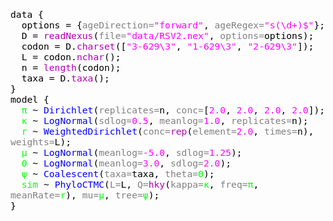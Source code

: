 
<span style="color: #000000; font-size: 11pt; font-family: monospace,monospace">data {
</span><br>
<span style="color: #000000; font-size: 11pt; font-family: monospace,monospace">&nbsp;&nbsp;</span><span style="color: #000000; font-size: 11pt; font-family: monospace,monospace"></span><span style="color: #000000; font-size: 11pt; font-family: monospace,monospace">options</span><span style="color: #000000; font-size: 11pt; font-family: monospace,monospace"> = </span><span style="color: #000000; font-size: 11pt; font-family: monospace,monospace">{</span><span style="color: #808080; font-size: 11pt; font-family: monospace,monospace">ageDirection=</span><span style="color: #ff00ff; font-size: 11pt; font-family: monospace,monospace">"forward"</span><span style="color: #000000; font-size: 11pt; font-family: monospace,monospace">, </span><span style="color: #808080; font-size: 11pt; font-family: monospace,monospace">ageRegex=</span><span style="color: #ff00ff; font-size: 11pt; font-family: monospace,monospace">"s(\d+)$"</span><span style="color: #000000; font-size: 11pt; font-family: monospace,monospace">}</span><span style="color: #000000; font-size: 11pt; font-family: monospace,monospace">;
</span><br>
<span style="color: #000000; font-size: 11pt; font-family: monospace,monospace">&nbsp;&nbsp;</span><span style="color: #000000; font-size: 11pt; font-family: monospace,monospace"></span><span style="color: #000000; font-size: 11pt; font-family: monospace,monospace">D</span><span style="color: #000000; font-size: 11pt; font-family: monospace,monospace"> = </span><span style="color: #b200b2; font-size: 11pt; font-family: monospace,monospace">readNexus</span><span style="color: #000000; font-size: 11pt; font-family: monospace,monospace">(</span><span style="color: #808080; font-size: 11pt; font-family: monospace,monospace">file=</span><span style="color: #ff00ff; font-size: 11pt; font-family: monospace,monospace">"data/RSV2.nex"</span><span style="color: #000000; font-size: 11pt; font-family: monospace,monospace">, </span><span style="color: #808080; font-size: 11pt; font-family: monospace,monospace">options=</span><span style="color: #000000; font-size: 11pt; font-family: monospace,monospace">options</span><span style="color: #000000; font-size: 11pt; font-family: monospace,monospace">)</span><span style="color: #000000; font-size: 11pt; font-family: monospace,monospace">;
</span><br>
<span style="color: #000000; font-size: 11pt; font-family: monospace,monospace">&nbsp;&nbsp;</span><span style="color: #000000; font-size: 11pt; font-family: monospace,monospace"></span><span style="color: #000000; font-size: 11pt; font-family: monospace,monospace">codon</span><span style="color: #000000; font-size: 11pt; font-family: monospace,monospace"> = </span><span style="color: #000000; font-size: 11pt; font-family: monospace,monospace">D</span><span style="color: #000000; font-size: 11pt; font-family: monospace,monospace">.</span><span style="color: #b200b2; font-size: 11pt; font-family: monospace,monospace">charset</span><span style="color: #000000; font-size: 11pt; font-family: monospace,monospace">(</span><span style="color: #000000; font-size: 11pt; font-family: monospace,monospace">[</span><span style="color: #ff00ff; font-size: 11pt; font-family: monospace,monospace">"3-629\3"</span><span style="color: #000000; font-size: 11pt; font-family: monospace,monospace">, </span><span style="color: #ff00ff; font-size: 11pt; font-family: monospace,monospace">"1-629\3"</span><span style="color: #000000; font-size: 11pt; font-family: monospace,monospace">, </span><span style="color: #ff00ff; font-size: 11pt; font-family: monospace,monospace">"2-629\3"</span><span style="color: #000000; font-size: 11pt; font-family: monospace,monospace">]</span><span style="color: #000000; font-size: 11pt; font-family: monospace,monospace">)</span><span style="color: #000000; font-size: 11pt; font-family: monospace,monospace">;
</span><br>
<span style="color: #000000; font-size: 11pt; font-family: monospace,monospace">&nbsp;&nbsp;</span><span style="color: #000000; font-size: 11pt; font-family: monospace,monospace"></span><span style="color: #000000; font-size: 11pt; font-family: monospace,monospace">L</span><span style="color: #000000; font-size: 11pt; font-family: monospace,monospace"> = </span><span style="color: #000000; font-size: 11pt; font-family: monospace,monospace">codon</span><span style="color: #000000; font-size: 11pt; font-family: monospace,monospace">.</span><span style="color: #b200b2; font-size: 11pt; font-family: monospace,monospace">nchar</span><span style="color: #000000; font-size: 11pt; font-family: monospace,monospace">(</span><span style="color: #000000; font-size: 11pt; font-family: monospace,monospace">)</span><span style="color: #000000; font-size: 11pt; font-family: monospace,monospace">;
</span><br>
<span style="color: #000000; font-size: 11pt; font-family: monospace,monospace">&nbsp;&nbsp;</span><span style="color: #000000; font-size: 11pt; font-family: monospace,monospace"></span><span style="color: #000000; font-size: 11pt; font-family: monospace,monospace">n</span><span style="color: #000000; font-size: 11pt; font-family: monospace,monospace"> = </span><span style="color: #b200b2; font-size: 11pt; font-family: monospace,monospace">length</span><span style="color: #000000; font-size: 11pt; font-family: monospace,monospace">(</span><span style="color: #000000; font-size: 11pt; font-family: monospace,monospace">codon</span><span style="color: #000000; font-size: 11pt; font-family: monospace,monospace">)</span><span style="color: #000000; font-size: 11pt; font-family: monospace,monospace">;
</span><br>
<span style="color: #000000; font-size: 11pt; font-family: monospace,monospace">&nbsp;&nbsp;</span><span style="color: #000000; font-size: 11pt; font-family: monospace,monospace"></span><span style="color: #000000; font-size: 11pt; font-family: monospace,monospace">taxa</span><span style="color: #000000; font-size: 11pt; font-family: monospace,monospace"> = </span><span style="color: #000000; font-size: 11pt; font-family: monospace,monospace">D</span><span style="color: #000000; font-size: 11pt; font-family: monospace,monospace">.</span><span style="color: #b200b2; font-size: 11pt; font-family: monospace,monospace">taxa</span><span style="color: #000000; font-size: 11pt; font-family: monospace,monospace">(</span><span style="color: #000000; font-size: 11pt; font-family: monospace,monospace">)</span><span style="color: #000000; font-size: 11pt; font-family: monospace,monospace">;
</span><br>
<span style="color: #000000; font-size: 11pt; font-family: monospace,monospace">}
</span><br>
<span style="color: #000000; font-size: 11pt; font-family: monospace,monospace">model {
</span><br>
<span style="color: #000000; font-size: 11pt; font-family: monospace,monospace">&nbsp;&nbsp;</span><span style="color: #000000; font-size: 11pt; font-family: monospace,monospace"></span><span style="color: #00ff00; font-size: 11pt; font-family: monospace,monospace">π</span><span style="color: #000000; font-size: 11pt; font-family: monospace,monospace"> ~ </span><span style="color: #0000ff; font-size: 11pt; font-family: monospace,monospace">Dirichlet</span><span style="color: #000000; font-size: 11pt; font-family: monospace,monospace">(</span><span style="color: #808080; font-size: 11pt; font-family: monospace,monospace">replicates=</span><span style="color: #000000; font-size: 11pt; font-family: monospace,monospace">n</span><span style="color: #000000; font-size: 11pt; font-family: monospace,monospace">, </span><span style="color: #808080; font-size: 11pt; font-family: monospace,monospace">conc=</span><span style="color: #000000; font-size: 11pt; font-family: monospace,monospace">[</span><span style="color: #ff00ff; font-size: 11pt; font-family: monospace,monospace">2.0</span><span style="color: #000000; font-size: 11pt; font-family: monospace,monospace">, </span><span style="color: #ff00ff; font-size: 11pt; font-family: monospace,monospace">2.0</span><span style="color: #000000; font-size: 11pt; font-family: monospace,monospace">, </span><span style="color: #ff00ff; font-size: 11pt; font-family: monospace,monospace">2.0</span><span style="color: #000000; font-size: 11pt; font-family: monospace,monospace">, </span><span style="color: #ff00ff; font-size: 11pt; font-family: monospace,monospace">2.0</span><span style="color: #000000; font-size: 11pt; font-family: monospace,monospace">]</span><span style="color: #000000; font-size: 11pt; font-family: monospace,monospace">);
</span><br>
<span style="color: #000000; font-size: 11pt; font-family: monospace,monospace">&nbsp;&nbsp;</span><span style="color: #000000; font-size: 11pt; font-family: monospace,monospace"></span><span style="color: #00ff00; font-size: 11pt; font-family: monospace,monospace">κ</span><span style="color: #000000; font-size: 11pt; font-family: monospace,monospace"> ~ </span><span style="color: #0000ff; font-size: 11pt; font-family: monospace,monospace">LogNormal</span><span style="color: #000000; font-size: 11pt; font-family: monospace,monospace">(</span><span style="color: #808080; font-size: 11pt; font-family: monospace,monospace">sdlog=</span><span style="color: #ff00ff; font-size: 11pt; font-family: monospace,monospace">0.5</span><span style="color: #000000; font-size: 11pt; font-family: monospace,monospace">, </span><span style="color: #808080; font-size: 11pt; font-family: monospace,monospace">meanlog=</span><span style="color: #ff00ff; font-size: 11pt; font-family: monospace,monospace">1.0</span><span style="color: #000000; font-size: 11pt; font-family: monospace,monospace">, </span><span style="color: #808080; font-size: 11pt; font-family: monospace,monospace">replicates=</span><span style="color: #000000; font-size: 11pt; font-family: monospace,monospace">n</span><span style="color: #000000; font-size: 11pt; font-family: monospace,monospace">);
</span><br>
<span style="color: #000000; font-size: 11pt; font-family: monospace,monospace">&nbsp;&nbsp;</span><span style="color: #000000; font-size: 11pt; font-family: monospace,monospace"></span><span style="color: #00ff00; font-size: 11pt; font-family: monospace,monospace">r</span><span style="color: #000000; font-size: 11pt; font-family: monospace,monospace"> ~ </span><span style="color: #0000ff; font-size: 11pt; font-family: monospace,monospace">WeightedDirichlet</span><span style="color: #000000; font-size: 11pt; font-family: monospace,monospace">(</span><span style="color: #808080; font-size: 11pt; font-family: monospace,monospace">conc=</span><span style="color: #b200b2; font-size: 11pt; font-family: monospace,monospace">rep</span><span style="color: #000000; font-size: 11pt; font-family: monospace,monospace">(</span><span style="color: #808080; font-size: 11pt; font-family: monospace,monospace">element=</span><span style="color: #ff00ff; font-size: 11pt; font-family: monospace,monospace">2.0</span><span style="color: #000000; font-size: 11pt; font-family: monospace,monospace">, </span><span style="color: #808080; font-size: 11pt; font-family: monospace,monospace">times=</span><span style="color: #000000; font-size: 11pt; font-family: monospace,monospace">n</span><span style="color: #000000; font-size: 11pt; font-family: monospace,monospace">)</span><span style="color: #000000; font-size: 11pt; font-family: monospace,monospace">, </span><span style="color: #808080; font-size: 11pt; font-family: monospace,monospace">weights=</span><span style="color: #000000; font-size: 11pt; font-family: monospace,monospace">L</span><span style="color: #000000; font-size: 11pt; font-family: monospace,monospace">);
</span><br>
<span style="color: #000000; font-size: 11pt; font-family: monospace,monospace">&nbsp;&nbsp;</span><span style="color: #000000; font-size: 11pt; font-family: monospace,monospace"></span><span style="color: #00ff00; font-size: 11pt; font-family: monospace,monospace">μ</span><span style="color: #000000; font-size: 11pt; font-family: monospace,monospace"> ~ </span><span style="color: #0000ff; font-size: 11pt; font-family: monospace,monospace">LogNormal</span><span style="color: #000000; font-size: 11pt; font-family: monospace,monospace">(</span><span style="color: #808080; font-size: 11pt; font-family: monospace,monospace">meanlog=</span><span style="color: #ff00ff; font-size: 11pt; font-family: monospace,monospace">-5.0</span><span style="color: #000000; font-size: 11pt; font-family: monospace,monospace">, </span><span style="color: #808080; font-size: 11pt; font-family: monospace,monospace">sdlog=</span><span style="color: #ff00ff; font-size: 11pt; font-family: monospace,monospace">1.25</span><span style="color: #000000; font-size: 11pt; font-family: monospace,monospace">);
</span><br>
<span style="color: #000000; font-size: 11pt; font-family: monospace,monospace">&nbsp;&nbsp;</span><span style="color: #000000; font-size: 11pt; font-family: monospace,monospace"></span><span style="color: #00ff00; font-size: 11pt; font-family: monospace,monospace">Θ</span><span style="color: #000000; font-size: 11pt; font-family: monospace,monospace"> ~ </span><span style="color: #0000ff; font-size: 11pt; font-family: monospace,monospace">LogNormal</span><span style="color: #000000; font-size: 11pt; font-family: monospace,monospace">(</span><span style="color: #808080; font-size: 11pt; font-family: monospace,monospace">meanlog=</span><span style="color: #ff00ff; font-size: 11pt; font-family: monospace,monospace">3.0</span><span style="color: #000000; font-size: 11pt; font-family: monospace,monospace">, </span><span style="color: #808080; font-size: 11pt; font-family: monospace,monospace">sdlog=</span><span style="color: #ff00ff; font-size: 11pt; font-family: monospace,monospace">2.0</span><span style="color: #000000; font-size: 11pt; font-family: monospace,monospace">);
</span><br>
<span style="color: #000000; font-size: 11pt; font-family: monospace,monospace">&nbsp;&nbsp;</span><span style="color: #000000; font-size: 11pt; font-family: monospace,monospace"></span><span style="color: #00ff00; font-size: 11pt; font-family: monospace,monospace">ψ</span><span style="color: #000000; font-size: 11pt; font-family: monospace,monospace"> ~ </span><span style="color: #0000ff; font-size: 11pt; font-family: monospace,monospace">Coalescent</span><span style="color: #000000; font-size: 11pt; font-family: monospace,monospace">(</span><span style="color: #808080; font-size: 11pt; font-family: monospace,monospace">taxa=</span><span style="color: #000000; font-size: 11pt; font-family: monospace,monospace">taxa</span><span style="color: #000000; font-size: 11pt; font-family: monospace,monospace">, </span><span style="color: #808080; font-size: 11pt; font-family: monospace,monospace">theta=</span><span style="color: #00ff00; font-size: 11pt; font-family: monospace,monospace">Θ</span><span style="color: #000000; font-size: 11pt; font-family: monospace,monospace">);
</span><br>
<span style="color: #000000; font-size: 11pt; font-family: monospace,monospace">&nbsp;&nbsp;</span><span style="color: #000000; font-size: 11pt; font-family: monospace,monospace"></span><span style="color: #00ff00; font-size: 11pt; font-family: monospace,monospace">sim</span><span style="color: #000000; font-size: 11pt; font-family: monospace,monospace"> ~ </span><span style="color: #0000ff; font-size: 11pt; font-family: monospace,monospace">PhyloCTMC</span><span style="color: #000000; font-size: 11pt; font-family: monospace,monospace">(</span><span style="color: #808080; font-size: 11pt; font-family: monospace,monospace">L=</span><span style="color: #000000; font-size: 11pt; font-family: monospace,monospace">L</span><span style="color: #000000; font-size: 11pt; font-family: monospace,monospace">, </span><span style="color: #808080; font-size: 11pt; font-family: monospace,monospace">Q=</span><span style="color: #b200b2; font-size: 11pt; font-family: monospace,monospace">hky</span><span style="color: #000000; font-size: 11pt; font-family: monospace,monospace">(</span><span style="color: #808080; font-size: 11pt; font-family: monospace,monospace">kappa=</span><span style="color: #00ff00; font-size: 11pt; font-family: monospace,monospace">κ</span><span style="color: #000000; font-size: 11pt; font-family: monospace,monospace">, </span><span style="color: #808080; font-size: 11pt; font-family: monospace,monospace">freq=</span><span style="color: #00ff00; font-size: 11pt; font-family: monospace,monospace">π</span><span style="color: #000000; font-size: 11pt; font-family: monospace,monospace">, </span><span style="color: #808080; font-size: 11pt; font-family: monospace,monospace">meanRate=</span><span style="color: #00ff00; font-size: 11pt; font-family: monospace,monospace">r</span><span style="color: #000000; font-size: 11pt; font-family: monospace,monospace">)</span><span style="color: #000000; font-size: 11pt; font-family: monospace,monospace">, </span><span style="color: #808080; font-size: 11pt; font-family: monospace,monospace">mu=</span><span style="color: #00ff00; font-size: 11pt; font-family: monospace,monospace">μ</span><span style="color: #000000; font-size: 11pt; font-family: monospace,monospace">, </span><span style="color: #808080; font-size: 11pt; font-family: monospace,monospace">tree=</span><span style="color: #00ff00; font-size: 11pt; font-family: monospace,monospace">ψ</span><span style="color: #000000; font-size: 11pt; font-family: monospace,monospace">);
</span><br>
<span style="color: #000000; font-size: 11pt; font-family: monospace,monospace">}
</span><br>


